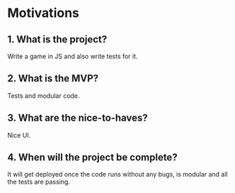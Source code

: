 # Motivations

## 1. What is the project?

Write a game in JS and also write tests for it.

## 2. What is the MVP?

Tests and modular code.

## 3. What are the nice-to-haves?

Nice UI.

## 4. When will the project be complete?

It will get deployed once the code runs without any bugs, is modular and all the tests are passing.
